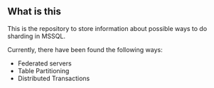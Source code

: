 ## What is this
This is the repository to store information about possible ways to do sharding in MSSQL.

Currently, there have been found the following ways:
- Federated servers
- Table Partitioning
- Distributed Transactions
